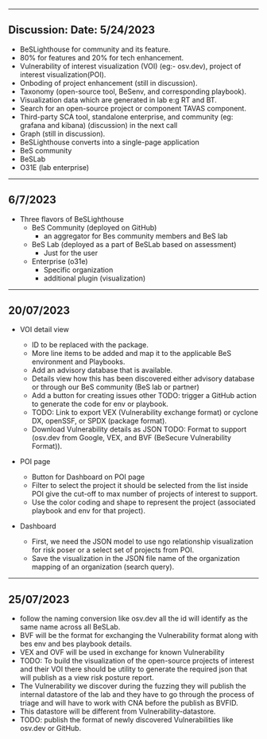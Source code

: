 -----
Discussion: Date: 5/24/2023
-----
- BeSLighthouse for community and its feature.
- 80% for features and 20% for tech enhancement.
- Vulnerability of interest visualization (VOI) (eg:- osv.dev), project of interest visualization(POI).
- Onboding of project enhancement (still in discussion).
- Taxonomy (open-source tool, BeSenv, and corresponding playbook).
- Visualization data which are generated in lab e:g RT and BT.
- Search for an open-source project or component TAVAS component.
- Third-party SCA tool, standalone enterprise, and community (eg: grafana and kibana) (discussion) in the next call
- Graph (still in discussion).
- BeSLighthouse converts into a single-page application
- BeS community
- BeSLab
- O31E (lab enterprise)


----
6/7/2023
----

- Three flavors of BeSLighthouse
   - BeS Community (deployed on GitHub)
     - an aggregator for Bes community members and BeS lab
   - BeS Lab (deployed as a part of BeSLab based on assessment)
     - Just for the user
   - Enterprise (o31e)
     - Specific organization
     - additional plugin (visualization)
       
---
20/07/2023
---

- VOI detail view
  - ID to be replaced with the package.
  - More line items to be added and map it to the applicable BeS environment and Playbooks.
  - Add an advisory database that is available.
  - Details view how this has been discovered either advisory database or through our BeS community (BeS lab or partner)
  - Add a button for creating issues other TODO: trigger a GitHub action to generate the code for env or playbook.
  - TODO: Link to export VEX (Vulnerability exchange format) or cyclone DX, openSSF, or SPDX (package format).
  - Download Vulnerability details as JSON TODO: Format to support (osv.dev from Google, VEX, and BVF (BeSecure Vulnerability Format)).

- POI page
  - Button for Dashboard on POI page
  - Filter to select the project it should be selected from the list inside POI give the cut-off to max number of projects of interest to support.
  - Use the color coding and shape to represent the project (associated playbook and env for that project).

- Dashboard
  - First, we need the JSON model to use ngo relationship visualization for risk poser or a select set of projects from POI.
  - Save the visualization in the JSON file name of the organization mapping of an organization (search query).

---
25/07/2023
---
- follow the naming conversion like osv.dev all the id will identify as the same name across all BeSLab.
- BVF will be the format for exchanging the Vulnerability format along with bes env and bes playbook details.
-  VEX and OVF will be used in exchange for known Vulnerability
-  TODO: To build the visualization of the open-source projects of interest and their VOI there should be utility to generate the required json that will publish as a view risk posture report.
-  The Vulnerability we discover during the fuzzing they will publish the internal datastore of the lab and they have to go through the process of triage and will have to work with CNA before the publish as BVFID.
-  This datastore will be different from Vulnerability-datastore.
-  TODO: publish the format of newly discovered Vulnerabilities like osv.dev or GitHub.
